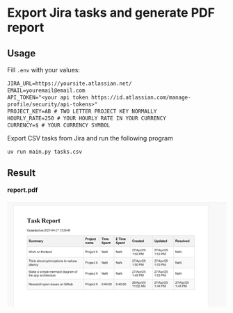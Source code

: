 # Export Jira tasks and generate PDF report

## Usage

Fill `.env` with your values:

```
JIRA_URL=https://yoursite.atlassian.net/
EMAIL=youremail@email.com
API_TOKEN="<your api token https://id.atlassian.com/manage-profile/security/api-tokens>"
PROJECT_KEY=AB # TWO LETTER PROJECT KEY NORMALLY
HOURLY_RATE=250 # YOUR HOURLY RATE IN YOUR CURRENCY
CURRENCY=$ # YOUR CURRENCY SYMBOL
```

Export CSV tasks from Jira and run the following program

```
uv run main.py tasks.csv
```

## Result

**report.pdf**

![Example report](img/report-example.png)
